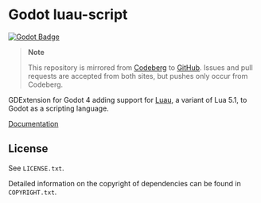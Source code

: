 # Godot luau-script

[![Godot Badge](https://img.shields.io/badge/Godot-4.3--stable-orange)](https://godotengine.org/)

> **Note**
>
> This repository is mirrored from [Codeberg](https://codeberg.org/ksk/godot-luau-script)
> to [GitHub](https://github.com/Fumohouse/godot-luau-script). Issues and pull requests
> are accepted from both sites, but pushes only occur from Codeberg.

GDExtension for Godot 4 adding support for [Luau](https://github.com/Roblox/luau),
a variant of Lua 5.1, to Godot as a scripting language.

[Documentation](https://ksk.codeberg.page/godot-luau-script/)

## License

See `LICENSE.txt`.

Detailed information on the copyright of dependencies can be found in
`COPYRIGHT.txt`.
